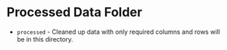 # Processed Data Folder

- `processed` - Cleaned up data with only required columns and rows will be in this directory.
